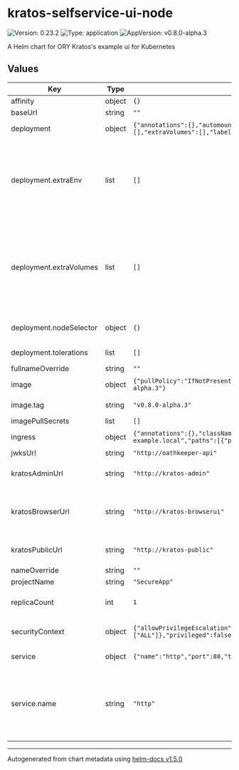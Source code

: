 # kratos-selfservice-ui-node

![Version: 0.23.2](https://img.shields.io/badge/Version-0.23.2-informational?style=flat-square) ![Type: application](https://img.shields.io/badge/Type-application-informational?style=flat-square) ![AppVersion: v0.8.0-alpha.3](https://img.shields.io/badge/AppVersion-v0.8.0--alpha.3-informational?style=flat-square)

A Helm chart for ORY Kratos's example ui for Kubernetes

## Values

| Key | Type | Default | Description |
|-----|------|---------|-------------|
| affinity | object | `{}` |  |
| baseUrl | string | `""` | The baseUrl |
| deployment | object | `{"annotations":{},"automountServiceAccountToken":false,"extraEnv":[],"extraVolumeMounts":[],"extraVolumes":[],"labels":{},"nodeSelector":{},"resources":{},"tolerations":[]}` | Deployment configuration |
| deployment.extraEnv | list | `[]` | Array of extra envs to be passed to the deployment. Kubernetes format is expected - name: FOO   value: BAR |
| deployment.extraVolumes | list | `[]` | If you want to mount external volume For example, mount a secret containing Certificate root CA to verify database TLS connection. |
| deployment.nodeSelector | object | `{}` | Node labels for pod assignment. |
| deployment.tolerations | list | `[]` | Configure node tolerations. |
| fullnameOverride | string | `""` |  |
| image | object | `{"pullPolicy":"IfNotPresent","repository":"oryd/kratos-selfservice-ui-node","tag":"v0.8.0-alpha.3"}` | Deployment image settings |
| image.tag | string | `"v0.8.0-alpha.3"` | ORY KRATOS VERSION |
| imagePullSecrets | list | `[]` |  |
| ingress | object | `{"annotations":{},"className":"","enabled":false,"hosts":[{"host":"chart-example.local","paths":[{"path":"/","pathType":"ImplementationSpecific"}]}],"tls":[]}` | Ingress configration |
| jwksUrl | string | `"http://oathkeeper-api"` | The jwksUrl |
| kratosAdminUrl | string | `"http://kratos-admin"` | Set this to ORY Kratos's Admin URL |
| kratosBrowserUrl | string | `"http://kratos-browserui"` | Set this to ORY Kratos's public URL accessible from the outside world. |
| kratosPublicUrl | string | `"http://kratos-public"` | Set this to ORY Kratos's public URL |
| nameOverride | string | `""` |  |
| projectName | string | `"SecureApp"` |  |
| replicaCount | int | `1` | Number of replicas in deployment |
| securityContext | object | `{"allowPrivilegeEscalation":false,"capabilities":{"drop":["ALL"]},"privileged":false,"readOnlyRootFilesystem":true,"runAsNonRoot":true,"runAsUser":1000}` | Deployment level securityContext |
| service | object | `{"name":"http","port":80,"type":"ClusterIP"}` | Service configuration |
| service.name | string | `"http"` | The service port name. Useful to set a custom service port name if it must follow a scheme (e.g. Istio) |

----------------------------------------------
Autogenerated from chart metadata using [helm-docs v1.5.0](https://github.com/norwoodj/helm-docs/releases/v1.5.0)

